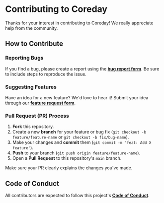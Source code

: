 # Contributing to Coreday

Thanks for your interest in contributing to Coreday\! We really appreciate help from the community.

## How to Contribute

### Reporting Bugs

If you find a bug, please create a report using the [**bug report form**](https://www.google.com/search?q=/.github/ISSUE_TEMPLATE/bug_report.md). Be sure to include steps to reproduce the issue.

### Suggesting Features

Have an idea for a new feature? We'd love to hear it\! Submit your idea through our [**feature request form**](https://www.google.com/search?q=/.github/ISSUE_TEMPLATE/feature_request.md).

### Pull Request (PR) Process

1.  **Fork** this repository.
2.  Create a new **branch** for your feature or bug fix (`git checkout -b feature/feature-name` or `git checkout -b fix/bug-name`).
3.  Make your changes and **commit** them (`git commit -m 'feat: Add X feature'`).
4.  **Push** to your branch (`git push origin feature/feature-name`).
5.  Open a **Pull Request** to this repository's `main` branch.

Make sure your PR clearly explains the changes you've made.

## Code of Conduct

All contributors are expected to follow this project's [**Code of Conduct**](https://www.google.com/search?q=CODE_OF_CONDUCT.md).

